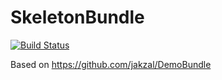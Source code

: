 SkeletonBundle
==============

[![Build Status](https://secure.travis-ci.org/jakzal/DemoBundle.png?branch=master)](http://travis-ci.org/jakzal/DemoBundle)

Based on https://github.com/jakzal/DemoBundle
